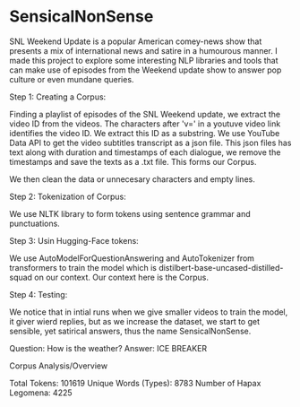 # SensicalNonSense
SNL Weekend Update is a popular American comey-news show that presents a mix of international news and satire in a humourous manner. I made this project to explore some interesting NLP libraries and tools that can make use of episodes from the Weekend update show to answer pop culture or even mundane queries.

Step 1: Creating a Corpus:

Finding a playlist of episodes of the SNL Weekend update, we extract the video ID from the videos. The characters after 'v=' in a youtuve video link identifies the video ID. We extract this ID as a substring. We use YouTube Data API to get the video subtitles transcript as a json file. 
This json files has text along with duration and timestamps of each dialogue, we remove the timestamps and save the texts as a .txt file. This forms our Corpus.

We then clean the data or unnecesary characters and empty lines.

Step 2: Tokenization of Corpus:

We use NLTK library to form tokens using sentence grammar and punctuations.

Step 3: Usin Hugging-Face tokens:

We use AutoModelForQuestionAnswering and AutoTokenizer from transformers to train the model which is distilbert-base-uncased-distilled-squad on our context. Our context here is the Corpus.

Step 4: Testing:

We notice that in intial runs when we give smaller videos to train the model, it giver wierd replies, but as we increase the dataset, we start to get sensible, yet satirical answers, thus the name SensicalNonSense.

Question: How is the weather?
Answer:  ICE BREAKER

Corpus Analysis/Overview

Total Tokens: 101619
Unique Words (Types): 8783
Number of Hapax Legomena: 4225

